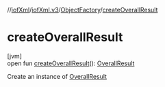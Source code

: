//[iofXml](../../../index.md)/[iofXml.v3](../index.md)/[ObjectFactory](index.md)/[createOverallResult](create-overall-result.md)

# createOverallResult

[jvm]\
open fun [createOverallResult](create-overall-result.md)(): [OverallResult](../-overall-result/index.md)

Create an instance of [OverallResult](../-overall-result/index.md)

